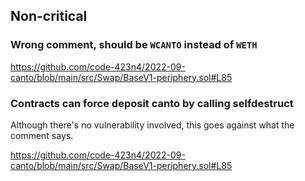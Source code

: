 ## Non-critical

### Wrong comment, should be `WCANTO` instead of `WETH`

https://github.com/code-423n4/2022-09-canto/blob/main/src/Swap/BaseV1-periphery.sol#L85

### Contracts can force deposit canto by calling selfdestruct

Although there's no vulnerability involved, this goes against what the comment says.

https://github.com/code-423n4/2022-09-canto/blob/main/src/Swap/BaseV1-periphery.sol#L85